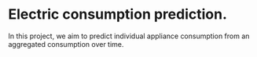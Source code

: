# Electric consumption prediction. 

In this project, we aim to predict individual appliance consumption from an aggregated consumption over time. 

